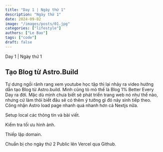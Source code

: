 ```yaml
---
title: "Day 1 | Ngày thứ 1"
description: "Ngày thứ 1"
date: 2024-09-02
image: "/images/posts/01.jpg"
categories: ["lifestyle"]
authors: ["Le Bao"]
tags: ["code"]
draft: false
---
```


Day 1 | Ngày thứ 1
## Tạo Blog từ Astro.Build

Tự dưng ngồi rãnh rang xem youtube học tập thì lại nhảy ra video hướng dẫn tạo Blog từ Astro.build. Mình cũng tò mò thế là Blog 1% Better Every Day ra đời. Mặc dù mình chưa biết sẽ phát triển trang web nó như thế nào, nhưng cứ làm thôi biết đâu sẽ có thêm ý tưởng gì đó nảy sinh tiếp theo. Công nhận Astro load page nhanh quá nhanh hơn cả Nextjs nữa.

Setup local các thông tin và bài viết.

Kiểm tra tối ưu hình ảnh.

Thiếp lập domain.

Chuẩn bị cho ngày thứ 2 Public lên Vercel qua Github.
